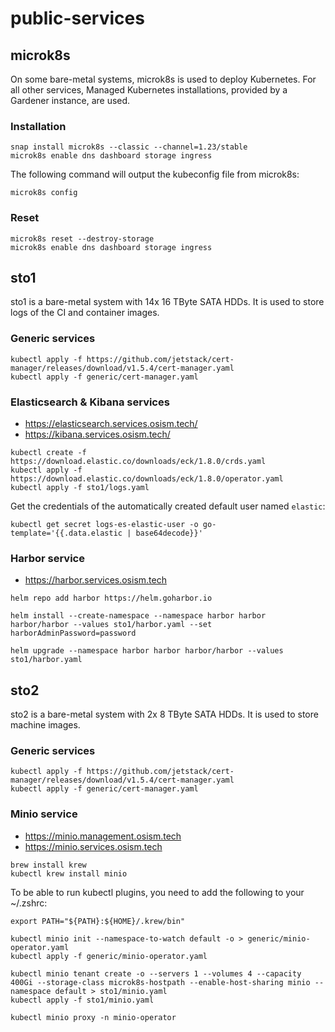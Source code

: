 # public-services

## microk8s

On some bare-metal systems, microk8s is used to deploy Kubernetes.
For all other services, Managed Kubernetes installations, provided
by a Gardener instance, are used.

### Installation

```
snap install microk8s --classic --channel=1.23/stable
microk8s enable dns dashboard storage ingress
```

The following command will output the kubeconfig file from microk8s:

```
microk8s config
```

### Reset

```
microk8s reset --destroy-storage
microk8s enable dns dashboard storage ingress
```

## sto1

sto1 is a bare-metal system with 14x 16 TByte SATA HDDs. It is used to store logs of the CI
and container images.

### Generic services

```
kubectl apply -f https://github.com/jetstack/cert-manager/releases/download/v1.5.4/cert-manager.yaml
kubectl apply -f generic/cert-manager.yaml
```

### Elasticsearch & Kibana services

* https://elasticsearch.services.osism.tech/
* https://kibana.services.osism.tech/

```
kubectl create -f https://download.elastic.co/downloads/eck/1.8.0/crds.yaml
kubectl apply -f https://download.elastic.co/downloads/eck/1.8.0/operator.yaml
kubectl apply -f sto1/logs.yaml
```

Get the credentials of the automatically created default user named ``elastic``:

```
kubectl get secret logs-es-elastic-user -o go-template='{{.data.elastic | base64decode}}'
```

### Harbor service

* https://harbor.services.osism.tech

```
helm repo add harbor https://helm.goharbor.io
```

```
helm install --create-namespace --namespace harbor harbor harbor/harbor --values sto1/harbor.yaml --set harborAdminPassword=password
```

```
helm upgrade --namespace harbor harbor harbor/harbor --values sto1/harbor.yaml
```

## sto2

sto2 is a bare-metal system with 2x 8 TByte SATA HDDs. It is used to store machine images.

### Generic services

```
kubectl apply -f https://github.com/jetstack/cert-manager/releases/download/v1.5.4/cert-manager.yaml
kubectl apply -f generic/cert-manager.yaml
```

### Minio service

* https://minio.management.osism.tech
* https://minio.services.osism.tech

```
brew install krew
kubectl krew install minio
```

To be able to run kubectl plugins, you need to add the following to your ~/.zshrc:

```
export PATH="${PATH}:${HOME}/.krew/bin"
```

```
kubectl minio init --namespace-to-watch default -o > generic/minio-operator.yaml
kubectl apply -f generic/minio-operator.yaml
```

```
kubectl minio tenant create -o --servers 1 --volumes 4 --capacity 400Gi --storage-class microk8s-hostpath --enable-host-sharing minio --namespace default > sto1/minio.yaml
kubectl apply -f sto1/minio.yaml
```

```
kubectl minio proxy -n minio-operator
```
